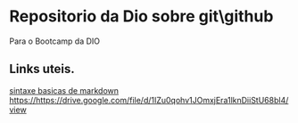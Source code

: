 #  Repositorio da Dio sobre git\github
Para o Bootcamp da DIO
## Links  uteis.
[sintaxe basicas de markdown](https://www.markdownguide.org/)
<https://https://drive.google.com/file/d/1IZu0qohv1JOmxjEra1lknDiiStU68bl4/view>
